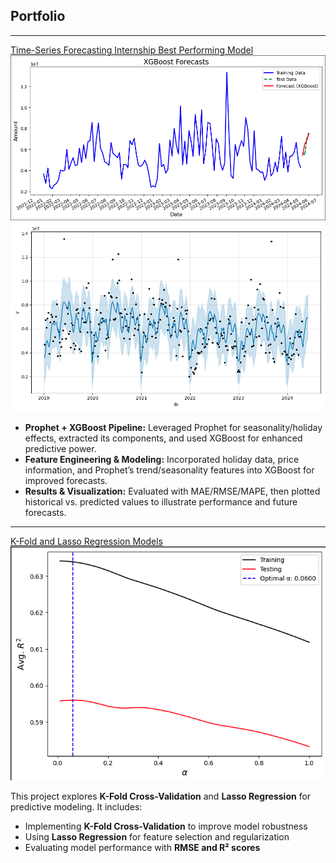 ## Portfolio

---
[Time-Series Forecasting Internship Best Performing Model](https://github.com/hakandagli09/Time-Series-Forecasting/tree/main/Prophet%20%2B%20XGBoost)
<img src="images/Viz.png?raw=true"/>
<img src="images/prophet_viz.png?raw=true"/>

- **Prophet + XGBoost Pipeline:** Leveraged Prophet for seasonality/holiday effects, extracted its components, and used XGBoost for enhanced predictive power.  
- **Feature Engineering & Modeling:** Incorporated holiday data, price information, and Prophet’s trend/seasonality features into XGBoost for improved forecasts.
- **Results & Visualization:** Evaluated with MAE/RMSE/MAPE, then plotted historical vs. predicted values to illustrate performance and future forecasts.

---

[K-Fold and Lasso Regression Models](https://nbviewer.org/github/hakandagli09/kfoldlasso/blob/main/K-fold%2C%20lasso.ipynb)
<img src="images/k_fold_lasso.png?raw=true"/>

This project explores **K-Fold Cross-Validation** and **Lasso Regression** for predictive modeling. 
It includes:
- Implementing **K-Fold Cross-Validation** to improve model robustness
- Using **Lasso Regression** for feature selection and regularization
- Evaluating model performance with **RMSE and R² scores**
